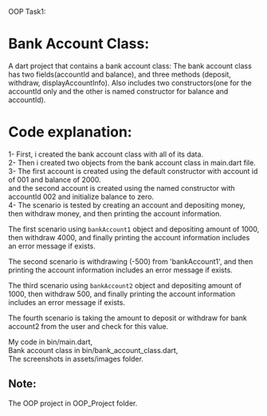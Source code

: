 OOP Task1:
# Bank Account Class:

A dart project that contains a bank account class:
The bank account class has two fields(accountId and balance), and three methods (deposit, withdraw,
displayAccountInfo).
Also includes two constructors(one for the accountId only and the other is named constructor for
balance and accountId).

# Code explanation:
1- First, i created the bank account class with all of its data.                                      
2- Then i created two objects from the bank account class in main.dart file.                                          
3- The first account is created using the default constructor with account id of 001 and balance of
2000.                                                                     
and the second account is created using the named constructor with accountId 002 and initialize
balance to zero.                                             
4- The scenario is tested by creating an account and depositing money, then withdraw money, and then
printing the account information.                               
                                       
The first scenario using `bankAccount1` object and depositing amount of 1000, then withdraw
4000, and finally printing the account information includes an error message if exists.                        
                                               
The second scenario is withdrawing (-500) from 'bankAccount1', and then printing the
account information includes an error message if exists.                                 
                                          
The third scenario using `bankAccount2` object and depositing amount of 1000, then withdraw
500, and finally printing the
account information includes an error message if exists.                       

The fourth scenario is taking the amount to deposit or withdraw for bank account2 from the user
and check for this value.                              

My code in bin/main.dart,   
Bank account class in bin/bank_account_class.dart,   
The screenshots in assets/images folder.

Note:
---------------------------------------------------
The OOP project in OOP_Project folder.
